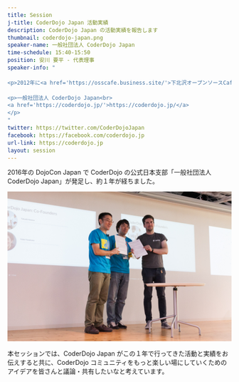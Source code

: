 ```yaml
---
title: Session
j-title: CoderDojo Japan 活動実績
description: CoderDojo Japan の活動実績を報告します
thumbnail: coderdojo-japan.png
speaker-name: 一般社団法人 CoderDojo Japan
time-schedule: 15:40-15:50
position: 安川 要平 - 代表理事
speaker-info: "

<p>2012年に<a href='https://osscafe.business.site/'>下北沢オープンソースCafe</a>のメンバーと共に<a href='https://www.facebook.com/note.php?note_id=321408997945053&id=204862942932993'>アジア初の CoderDojo</a> を立ち上げ、当時から現在に到るまで CoderDojo コミュニティをより楽しくしていくためのコミットを続けています。</p>

<p>一般社団法人 CoderDojo Japan<br>
<a href='https://coderdojo.jp/'>https://coderdojo.jp/</a>
</p>
"
twitter: https://twitter.com/CoderDojoJapan
facebook: https://facebook.com/coderdojo.jp
url-link: https://coderdojo.jp
layout: session
---
```


2016年の DojoCon Japan で CoderDojo の公式日本支部「一般社団法人 CoderDojo Japan」が発足し、約１年が経ちました。

[![一般社団法人 CoderDojo Japan 調印式](/img/2016-09-04-thumbnail.jpg)](http://dojocon2016.coderdojo.jp/2016/09/04/coderdojo-japan-was-established.html)

本セッションでは、CoderDojo Japan がこの１年で行ってきた活動と実績をお伝えすると共に、CoderDojo コミュニティをもっと楽しい場にしていくためのアイデアを皆さんと議論・共有したいなと考えています。

